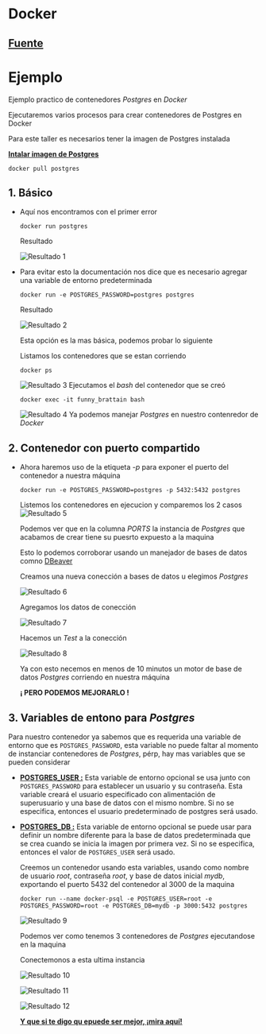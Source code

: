 # Docker
## [Fuente](https://github.com/docker-library/docs/blob/master/postgres/README.md "GitHub: Fuente oficial")

# Ejemplo
Ejemplo practico de contenedores _Postgres_ en _Docker_

Ejecutaremos varios procesos para crear contenedores de Postgres en Docker

Para este taller es necesarios tener la imagen de Postgres instalada

**[Intalar imagen de Postgres](https://hub.docker.com/_/postgres "Ir al sitio de Docker Hub para Postgres")**
~~~Docker
docker pull postgres
~~~

## 1. Básico
  - Aquí nos encontramos con el primer error
  
    ~~~Docker
    docker run postgres
    ~~~
    
    Resultado

    ![Resultado 1](../resources/postgres1.png)

  - Para evitar esto la documentación nos dice que es necesario agregar una variable de entorno predeterminada 

    ~~~Docker
    docker run -e POSTGRES_PASSWORD=postgres postgres
    ~~~

    Resultado

    ![Resultado 2](../resources/postgres2.png)

    Esta opción es la mas básica, podemos probar lo siguiente

    Listamos los contenedores que se estan corriendo
    ~~~Docker
    docker ps
    ~~~
    ![Resultado 3](../resources/postgres3.png)
    Ejecutamos el _bash_ del contenedor que se creó
    ~~~Docker
    docker exec -it funny_brattain bash
    ~~~
    ![Resultado 4](../resources/postgres4.png)
    Ya podemos manejar _Postgres_ en nuestro contenredor de _Docker_

## 2. Contenedor con puerto compartido 
- Ahora haremos uso de la etiqueta _-p_ para exponer el puerto del contenedor a nuestra máquina
  ~~~Docker
  docker run -e POSTGRES_PASSWORD=postgres -p 5432:5432 postgres
  ~~~

  Listemos los contenedores en ejecucion y comparemos los 2 casos
  ![Resultado 5](../resources/postgres5.png)

  Podemos ver que en la columna _PORTS_ la instancia de _Postgres_ que acabamos de crear tiene su puesrto expuesto a la maquina

  Esto lo podemos corroborar usando un manejador de bases de datos comno [DBeaver](https://dbeaver.io/download/ "Ir al sitio DBeaver y descargar")

  Creamos una nueva conección a bases de datos u elegimos _Postgres_

  ![Resultado 6](../resources/postgres6.png)

  Agregamos los datos de conección

  ![Resultado 7](../resources/postgres7.png)

  Hacemos un _Test_ a la conección

  ![Resultado 8](../resources/postgres8.png)

  Ya con esto necemos en menos de 10 minutos un motor de base de datos _Postgres_ corriendo en nuestra máquina 

  **¡ PERO PODEMOS MEJORARLO !**

## 3. Variables de entono para _Postgres_

Para nuestro contenedor ya sabemos que es requerida una variable de entorno que es `POSTGRES_PASSWORD`, esta variable no puede faltar al momento de instanciar contenedores de _Postgres_, pérp, hay mas variables que se pueden considerar

- **[POSTGRES_USER :](https://github.com/docker-library/docs/blob/master/postgres/README.md#postgres_user "Ir a la documentación de Postgres")** Esta variable de entorno opcional se usa junto con `POSTGRES_PASSWORD` para establecer un usuario y su contraseña. Esta variable creará el usuario especificado con alimentación de superusuario y una base de datos con el mismo nombre. Si no se especifica, entonces el usuario predeterminado de postgres será usado.

- **[POSTGRES_DB :](https://github.com/docker-library/docs/blob/master/postgres/README.md#postgres_db "Ir a la documentación de Postgres")** Esta variable de entorno opcional se puede usar para definir un nombre diferente para la base de datos predeterminada que se crea cuando se inicia la imagen por primera vez. Si no se especifica, entonces el valor de `POSTGRES_USER` será usado.

  Creemos un contenedor usando esta variables, usando como nombre de usuario _root_, contraseña _root_, y base de datos inicial _mydb_, exportando el puerto 5432 del contenedor al 3000 de la maquina
  ~~~Docker
  docker run --name docker-psql -e POSTGRES_USER=root -e POSTGRES_PASSWORD=root -e POSTGRES_DB=mydb -p 3000:5432 postgres
  ~~~
  ![Resultado 9](../resources/postgres9.png)

  Podemos ver como tenemos 3 contenedores de _Postgres_ ejecutandose en la maquina

  Conectemonos a esta ultima instancia

  ![Resultado 10](../resources/postgres10.png)

  ![Resultado 11](../resources/postgres11.png)

  ![Resultado 12](../resources/postgres12.png)

  **[Y que si te digo qu epuede ser mejor, ¡mira aquí!](https://github.com/AndresOsorio0710/docker/blob/docker/postgres/postgres/docker-compose.yml "docker-compose")**
